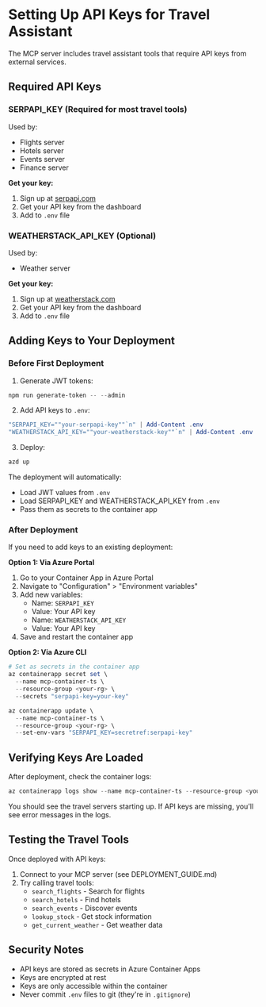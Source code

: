 # Setting Up API Keys for Travel Assistant

The MCP server includes travel assistant tools that require API keys from external services.

## Required API Keys

### SERPAPI_KEY (Required for most travel tools)
Used by:
- Flights server
- Hotels server  
- Events server
- Finance server

**Get your key:**
1. Sign up at [serpapi.com](https://serpapi.com)
2. Get your API key from the dashboard
3. Add to `.env` file

### WEATHERSTACK_API_KEY (Optional)
Used by:
- Weather server

**Get your key:**
1. Sign up at [weatherstack.com](https://weatherstack.com)
2. Get your API key from the dashboard  
3. Add to `.env` file

## Adding Keys to Your Deployment

### Before First Deployment

1. Generate JWT tokens:
```powershell
npm run generate-token -- --admin
```

2. Add API keys to `.env`:
```powershell
"SERPAPI_KEY=""your-serpapi-key""`n" | Add-Content .env
"WEATHERSTACK_API_KEY=""your-weatherstack-key""`n" | Add-Content .env
```

3. Deploy:
```powershell
azd up
```

The deployment will automatically:
- Load JWT values from `.env`
- Load SERPAPI_KEY and WEATHERSTACK_API_KEY from `.env`
- Pass them as secrets to the container app

### After Deployment

If you need to add keys to an existing deployment:

**Option 1: Via Azure Portal**
1. Go to your Container App in Azure Portal
2. Navigate to "Configuration" > "Environment variables"
3. Add new variables:
   - Name: `SERPAPI_KEY`
   - Value: Your API key
   - Name: `WEATHERSTACK_API_KEY`
   - Value: Your API key
4. Save and restart the container app

**Option 2: Via Azure CLI**
```powershell
# Set as secrets in the container app
az containerapp secret set \
  --name mcp-container-ts \
  --resource-group <your-rg> \
  --secrets "serpapi-key=your-key"

az containerapp update \
  --name mcp-container-ts \
  --resource-group <your-rg> \
  --set-env-vars "SERPAPI_KEY=secretref:serpapi-key"
```

## Verifying Keys Are Loaded

After deployment, check the container logs:

```powershell
az containerapp logs show --name mcp-container-ts --resource-group <your-rg>
```

You should see the travel servers starting up. If API keys are missing, you'll see error messages in the logs.

## Testing the Travel Tools

Once deployed with API keys:

1. Connect to your MCP server (see DEPLOYMENT_GUIDE.md)
2. Try calling travel tools:
   - `search_flights` - Search for flights
   - `search_hotels` - Find hotels
   - `search_events` - Discover events
   - `lookup_stock` - Get stock information
   - `get_current_weather` - Get weather data

## Security Notes

- API keys are stored as secrets in Azure Container Apps
- Keys are encrypted at rest
- Keys are only accessible within the container
- Never commit `.env` files to git (they're in `.gitignore`)

